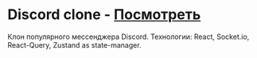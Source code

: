 # Discord clone - [Посмотреть](https://discord-clone-application.herokuapp.com/)

Клон популярного мессенджера Discord. 
Технологии: React, Socket.io, React-Query, Zustand as state-manager.
